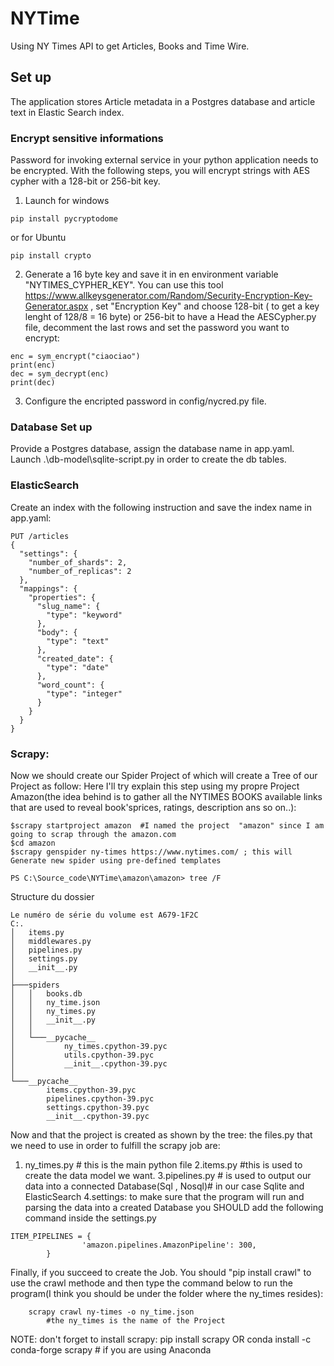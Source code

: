 # NYTime
Using NY Times API to get Articles, Books and Time Wire.
## Set up
The application stores Article metadata in a Postgres database and article text in Elastic Search index.
### Encrypt sensitive informations
Password for invoking external service in your python application needs to be encrypted. With the following steps, you will encrypt strings with AES cypher with a 128-bit or 256-bit key.
1. Launch for windows
```
pip install pycryptodome
```
or for Ubuntu
```
pip install crypto
```
2. Generate a 16 byte key and save it in en environment variable "NYTIMES_CYPHER_KEY". You can use this tool https://www.allkeysgenerator.com/Random/Security-Encryption-Key-Generator.aspx , set "Encryption Key" and choose 128-bit ( to get a key lenght of 128/8 = 16 byte) or 256-bit to have a
Head the AESCypher.py file, decomment the last rows and set the password you want to encrypt:
```
enc = sym_encrypt("ciaociao")
print(enc)
dec = sym_decrypt(enc)
print(dec)
```
3. Configure the encripted password in config/nycred.py file.
### Database Set up
Provide a Postgres database, assign the database name in app.yaml.
Launch .\db-model\sqlite-script.py in order to create the db tables.
### ElasticSearch
Create an index with the following instruction and save the index name in app.yaml:
```
PUT /articles
{
  "settings": {
    "number_of_shards": 2,
    "number_of_replicas": 2
  },
  "mappings": {
    "properties": {
      "slug_name": {
        "type": "keyword"
      },
      "body": {
        "type": "text"
      },
      "created_date": {
        "type": "date"
      },
      "word_count": {
        "type": "integer"
      }
    }
  }
}
```
### Scrapy:
Now we should create our Spider Project of which will create a Tree of our Project as follow:
Here I'll try explain this step using my propre Project Amazon(the idea behind is to gather all the NYTIMES BOOKS available links that are used to reveal book'sprices, ratings, description ans so on..):
```
$scrapy startproject amazon  #I named the project  "amazon" since I am going to scrap through the amazon.com
$cd amazon
$scrapy genspider ny-times https://www.nytimes.com/ ; this will Generate new spider using pre-defined templates
```

```
PS C:\Source_code\NYTime\amazon\amazon> tree /F
```
Structure du dossier

```
Le numéro de série du volume est A679-1F2C
C:.
│   items.py
│   middlewares.py
│   pipelines.py
│   settings.py
│   __init__.py
│   
├───spiders
│   │   books.db
│   │   ny_time.json
│   │   ny_times.py
│   │   __init__.py
│   │   
│   └───__pycache__
│           ny_times.cpython-39.pyc
│           utils.cpython-39.pyc
│           __init__.cpython-39.pyc
│
└───__pycache__
        items.cpython-39.pyc
        pipelines.cpython-39.pyc
        settings.cpython-39.pyc
        __init__.cpython-39.pyc
```
Now and that the project is created as shown by the tree: the files.py that we need to use in order to fulfill the scrapy job are:
1. ny_times.py  # this is the main python file
2.items.py  #this is used to create the data model we want.
3.pipelines.py  # is used to output our data into a connected Database(Sql , Nosql)# in our case Sqlite and ElasticSearch
4.settings: to make sure that the program will run and parsing the data into a created Database you SHOULD add the following command inside the settings.py
```
ITEM_PIPELINES = {
                'amazon.pipelines.AmazonPipeline': 300,   
        }
```
Finally, if you succeed to create the Job. You should "pip install crawl" to use the crawl methode and then type the command below to run the program(I think you should be under the folder where the ny_times resides):

        scrapy crawl ny-times -o ny_time.json    
            #the ny_times is the name of the Project 
NOTE: don't forget to install scrapy: 
            pip install scrapy
        OR
    conda install -c conda-forge scrapy  # if you are using Anaconda
